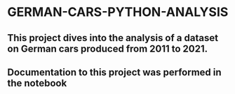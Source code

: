 # GERMAN-CARS-PYTHON-ANALYSIS
## This project dives into the analysis of a dataset on German cars produced from 2011 to 2021.

## Documentation to this project was performed in the notebook

